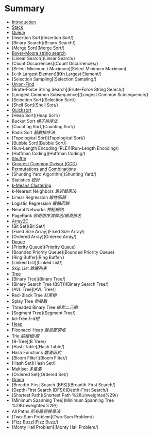# Summary

* [Introduction](README.md)
* [Stack](Stack/)
* [Queue](Queue/)
* [Insertion Sort](Insertion Sort/)
* [Binary Search](Binary Search/)
* [Merge Sort](Merge Sort/)
* [Boyer-Moore string search](Boyer-Moore/)
* [Linear Search](Linear Search/)
* [Count Occurrences](Count Occurrences/)
* [Select Minimum / Maximum](Select Minimum Maximum)
* [k-th Largest Element](Kth Largest Element/)
* [Selection Sampling](Selection Sampling/)
* [Union-Find](union-find.md)
* [Brute-Force String Search](Brute-Force String Search/)
* [Longest Common Subsequence](Longest Common Subsequence/)
* [Selection Sort](Selection Sort/)
* [Shell Sort](Shell Sort/)
* [Quicksort](Quicksort/)
* [Heap Sort](Heap Sort/)
* Bucket Sort *桶子排序法*
* [Counting Sort](Counting Sort/)
* Radix Sort *基數排序法*
* [Topological Sort](Topological Sort/)
* [Bubble Sort](Bubble Sort/)
* [Run-Length Encoding (RLE)](Run-Length Encoding/)
* [Huffman Coding](Huffman Coding/)
* [Shuffle](Shuffle/)
* [Greatest Common Divisor (GCD)](GCD/)
* [Permutations and Combinations](Combinatorics/)
* [Shunting Yard Algorithm](Shunting Yard/)
* Statistics *統計*
* [k-Means Clustering](K-Means/)
* k-Nearest Neighbors *最近鄰居法*
* Linear Regression *線性回歸*
* Logistic Regression  *羅輯回歸*
* Neural Networks *神經網路*
* PageRank *佩奇排序演算法/網頁排名*
* [Array2D](Array2D/)
* [Bit Set](Bit Set/)
* [Fixed Size Array](Fixed Size Array/)
* [Ordered Array](Ordered Array/)
* [Deque](Deque/)
* [Priority Queue](Priority Queue)
* [Bounded Priority Queue](Bounded Priority Queue)
* [Ring Buffer](Ring Buffer/)
* [Linked List](Linked List/)
* Skip List *跳躍列表*
* [Tree](Tree/)
* [Binary Tree](Binary Tree/)
* [Binary Search Tree (BST)](Binary Search Tree/)
* [AVL Tree](AVL Tree/)
* Red-Black Tree *紅黑樹*
* Splay Tree *參展數*
* Threaded Binary Tree *線索二元樹*
* [Segment Tree](Segment Tree/)
* kd-Tree *k-d樹*
* [Heap](Heap/)
* Fibonacci Heap *斐波那契堆*
* Trie *前綴樹/櫥*
* [B-Tree](B Tree/)
* [Hash Table](Hash Table/)
* Hash Functions *雜湊函式*
* [Bloom Filter](Bloom Filter/)
* [Hash Set](Hash Set/)
* Multiset *多重集*
* [Ordered Set](Ordered Set/)
* [Graph](Graph/)
* [Breadth-First Search (BFS)](Breadth-First Search/)
* [Depth-First Search (DFS)](Depth-First Search/)
* [Shortest Path](Shortest Path %28Unweighted%29/)
* [Minimum Spanning Tree](Minimum Spanning Tree %28Unweighted%29/)
* All Paths *所有路徑搜尋法*
* [Two-Sum Problem](Two-Sum Problem/)
* [Fizz Buzz](Fizz Buzz/)
* [Monty Hall Problem](Monty Hall Problem/)

